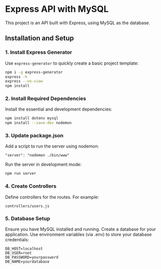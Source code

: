 # Express API with MySQL

This project is an API built with Express, using MySQL as the database.

## Installation and Setup

### 1. Install Express Generator
Use `express-generator` to quickly create a basic project template:
```bash
npm i -g express-generator
express -h
express --no-view 
npm install
```

### 2. Install Required Dependencies
Install the essential and development dependencies:

```bash
npm install dotenv mysql
npm install --save-dev nodemon
```


### 3. Update package.json
Add a script to run the server using nodemon:

`"server": "nodemon ./bin/www"`

Run the server in development mode:

```bash
npm run server
```


### 4. Create Controllers
Define controllers for the routes. For example:

`controllers/users.js`


### 5. Database Setup
Ensure you have MySQL installed and running.
Create a database for your application.
Use environment variables (via .env) to store your database credentials:

```env
DB_HOST=localhost
DB_USER=root
DB_PASSWORD=yourpassword
DB_NAME=yourdatabase

